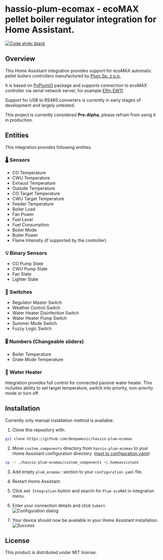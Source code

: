 # hassio-plum-ecomax - ecoMAX pellet boiler regulator integration for Home Assistant.
[![Code style: black](https://img.shields.io/badge/code%20style-black-000000.svg)](https://github.com/psf/black)

## Overview
This Home Assistant integration provides support for ecoMAX automatic pellet boilers controllers manufactured by [Plum Sp. z o.o.](https://www.plum.pl/)

It is based on [PyPlumIO](https://github.com/denpamusic/PyPlumIO) package and supports connection to ecoMAX controller via serial network server, for example [Elfin EW11](https://aliexpress.ru/item/4001104348624.html).

Support for USB to RS485 converters is currently in early stages of development and largely untested.

This project is currently considered __Pre-Alpha__, please refrain from using it in production.

## Entities
This integration provides following entities.
### 🌡 Sensors
- CO Temperature
- CWU Temperature
- Exhaust Temperature
- Outside Temperature
- CO Target Temperature
- CWU Target Temperature
- Feeder Temperature
- Boiler Load
- Fan Power
- Fuel Level
- Fuel Consumption
- Boiler Mode
- Boiler Power
- Flame Intensity (if supported by the controller)

### 💡 Binary Sensors
- CO Pump State
- CWU Pump State
- Fan State
- Lighter State

### 🔲 Switches
- Regulator Master Switch
- Weather Control Switch
- Water Heater Disinfection Switch
- Water Heater Pump Switch
- Summer Mode Switch
- Fuzzy Logic Switch

### 🎚 Numbers (Changeable sliders)
- Boiler Temperature
- Grate Mode Temperature

### 🚿 Water Heater
Integration provides full control for connected passive water heater. This includes ability to set target temperature, switch into priority, non-priority mode or turn off.

## Installation
Currently only manual installation method is available:

1. Clone this repository with:
```sh
git clone https://github.com/denpamusic/hassio-plum-ecomax
```

2. Move `custom_components` directory from `hassio-plum-ecomax` to your Home Assistant configuration directory. ([next to configuration.yaml](https://www.home-assistant.io/docs/configuration/))

```sh
cp -r ./hassio-plum-ecomax/custom_components ~/.homeassistant
```

3. Add empty `plum_ecomax:` section to your `configuration.yaml` file.
4. Restart Home Assistant.
5. Click `Add Integration` button and search for `Plum ecoMAX` in integration menu.
6. Enter your connection details and click `Submit`.  
![Configuration dialog](https://raw.githubusercontent.com/denpamusic/hassio-plum-ecomax/main/images/config.png)

7. Your device should now be available in your Home Assistant installation.  
![Success](https://raw.githubusercontent.com/denpamusic/hassio-plum-ecomax/main/images/success.png)

## License
This product is distributed under MIT license.
